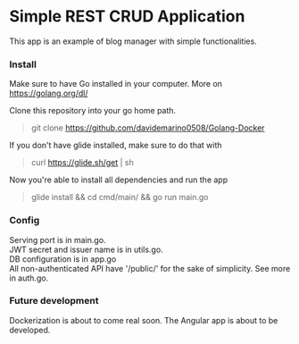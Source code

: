 # Simple REST CRUD Application

This app is an example of blog manager with simple functionalities.

### Install

Make sure to have Go installed in your computer. More on https://golang.org/dl/

Clone this repository into your go home path.

> git clone https://github.com/davidemarino0508/Golang-Docker

If you don't have glide installed, make sure to do that with

> curl https://glide.sh/get | sh

Now you're able to install all dependencies and run the app

> glide install && cd cmd/main/ && go run main.go

### Config

Serving port is in main.go. <br>
JWT secret and issuer name is in utils.go. <br>
DB configuration is in app.go <br>
All non-authenticated API have '/public/' for the sake of simplicity. See more in auth.go. <br>

### Future development

Dockerization is about to come real soon. The Angular app is about to be developed.